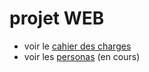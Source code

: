 # projet WEB

- voir le [cahier des charges](docs/brief.md)
- voir les [personas](docs/personas.md) (en cours)